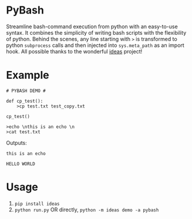 # PyBash

Streamline bash-command execution from python with an easy-to-use syntax. It combines the simplicity of writing bash scripts with the flexibility of python. Behind the scenes, any line starting with `>` is transformed to python `subprocess` calls and then injected into `sys.meta_path` as an import hook. All possible thanks to the wonderful [ideas](https://github.com/aroberge/ideas) project!


# Example

```
# PYBASH DEMO #

def cp_test():
    >cp test.txt test_copy.txt

cp_test()

>echo \nthis is an echo \n
>cat test.txt
```

Outputs:
```
this is an echo

HELLO WORLD
```

# Usage
1. `pip install ideas`
2. `python run.py` OR directly, `python -m ideas demo -a pybash`
